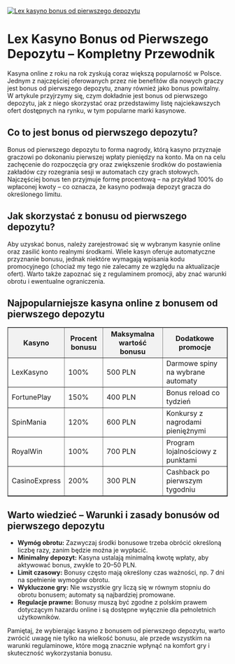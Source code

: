 [![Lex kasyno bonus od pierwszego depozytu](https://123-caf.pages.dev/gitsignup.png)](https://vrmoo.ru/Bt82HjjY)

<h1>Lex Kasyno Bonus od Pierwszego Depozytu – Kompletny Przewodnik</h1> <p>Kasyna online z roku na rok zyskują coraz większą popularność w Polsce. Jednym z najczęściej oferowanych przez nie benefitów dla nowych graczy jest bonus od pierwszego depozytu, znany również jako bonus powitalny. W artykule przyjrzymy się, czym dokładnie jest bonus od pierwszego depozytu, jak z niego skorzystać oraz przedstawimy listę najciekawszych ofert dostępnych na rynku, w tym popularne marki kasynowe.</p>  <h2>Co to jest bonus od pierwszego depozytu?</h2> <p>Bonus od pierwszego depozytu to forma nagrody, którą kasyno przyznaje graczowi po dokonaniu pierwszej wpłaty pieniędzy na konto. Ma on na celu zachęcenie do rozpoczęcia gry oraz zwiększenie środków do postawienia zakładów czy rozegrania sesji w automatach czy grach stołowych. Najczęściej bonus ten przyjmuje formę procentową – na przykład 100% do wpłaconej kwoty – co oznacza, że kasyno podwaja depozyt gracza do określonego limitu.</p>  <h2>Jak skorzystać z bonusu od pierwszego depozytu?</h2> <p>Aby uzyskać bonus, należy zarejestrować się w wybranym kasynie online oraz zasilić konto realnymi środkami. Wiele kasyn oferuje automatyczne przyznanie bonusu, jednak niektóre wymagają wpisania kodu promocyjnego (chociaż my tego nie zalecamy ze względu na aktualizacje ofert). Warto także zapoznać się z regulaminem promocji, aby znać warunki obrotu i ewentualne ograniczenia.</p>  <h2>Najpopularniejsze kasyna online z bonusem od pierwszego depozytu</h2> <table border="1" cellpadding="8" cellspacing="0" style="border-collapse: collapse; width: 100%; max-width: 700px;">   <thead>     <tr style="background-color: #f2f2f2;">       <th>Kasyno</th>       <th>Procent bonusu</th>       <th>Maksymalna wartość bonusu</th>       <th>Dodatkowe promocje</th>     </tr>   </thead>   <tbody>     <tr>       <td>LexKasyno</td>       <td>100%</td>       <td>500 PLN</td>       <td>Darmowe spiny na wybrane automaty</td>     </tr>     <tr>       <td>FortunePlay</td>       <td>150%</td>       <td>400 PLN</td>       <td>Bonus reload co tydzień</td>     </tr>     <tr>       <td>SpinMania</td>       <td>120%</td>       <td>600 PLN</td>       <td>Konkursy z nagrodami pieniężnymi</td>     </tr>     <tr>       <td>RoyalWin</td>       <td>100%</td>       <td>700 PLN</td>       <td>Program lojalnościowy z punktami</td>     </tr>     <tr>       <td>CasinoExpress</td>       <td>200%</td>       <td>300 PLN</td>       <td>Cashback po pierwszym tygodniu</td>     </tr>   </tbody> </table>  <h2>Warto wiedzieć – Warunki i zasady bonusów od pierwszego depozytu</h2> <ul>   <li><strong>Wymóg obrotu:</strong> Zazwyczaj środki bonusowe trzeba obrócić określoną liczbę razy, zanim będzie można je wypłacić.</li>   <li><strong>Minimalny depozyt:</strong> Kasyna ustalają minimalną kwotę wpłaty, aby aktywować bonus, zwykle to 20–50 PLN.</li>   <li><strong>Limit czasowy:</strong> Bonusy często mają określony czas ważności, np. 7 dni na spełnienie wymogów obrotu.</li>   <li><strong>Wykluczone gry:</strong> Nie wszystkie gry liczą się w równym stopniu do obrotu bonusem; automaty są najbardziej promowane.</li>   <li><strong>Regulacje prawne:</strong> Bonusy muszą być zgodne z polskim prawem dotyczącym hazardu online i są dostępne wyłącznie dla pełnoletnich użytkowników.</li> </ul>  <p>Pamiętaj, że wybierając kasyno z bonusem od pierwszego depozytu, warto zwrócić uwagę nie tylko na wielkość bonusu, ale przede wszystkim na warunki regulaminowe, które mogą znacznie wpłynąć na komfort gry i skuteczność wykorzystania bonusu.</p>
